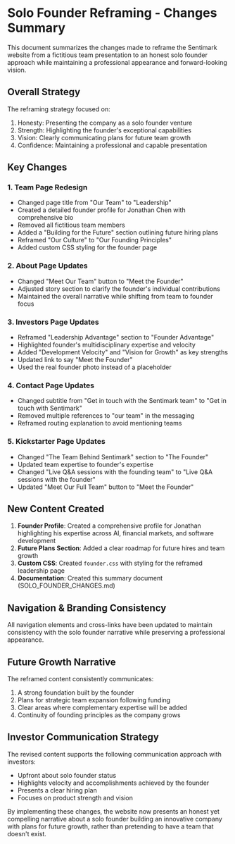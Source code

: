 # Solo Founder Reframing - Changes Summary

This document summarizes the changes made to reframe the Sentimark website from a fictitious team presentation to an honest solo founder approach while maintaining a professional appearance and forward-looking vision.

## Overall Strategy 

The reframing strategy focused on:

1. Honesty: Presenting the company as a solo founder venture
2. Strength: Highlighting the founder's exceptional capabilities
3. Vision: Clearly communicating plans for future team growth
4. Confidence: Maintaining a professional and capable presentation

## Key Changes

### 1. Team Page Redesign
- Changed page title from "Our Team" to "Leadership"
- Created a detailed founder profile for Jonathan Chen with comprehensive bio
- Removed all fictitious team members
- Added a "Building for the Future" section outlining future hiring plans
- Reframed "Our Culture" to "Our Founding Principles"
- Added custom CSS styling for the founder page

### 2. About Page Updates
- Changed "Meet Our Team" button to "Meet the Founder"
- Adjusted story section to clarify the founder's individual contributions
- Maintained the overall narrative while shifting from team to founder focus

### 3. Investors Page Updates
- Reframed "Leadership Advantage" section to "Founder Advantage"
- Highlighted founder's multidisciplinary expertise and velocity
- Added "Development Velocity" and "Vision for Growth" as key strengths
- Updated link to say "Meet the Founder"
- Used the real founder photo instead of a placeholder

### 4. Contact Page Updates
- Changed subtitle from "Get in touch with the Sentimark team" to "Get in touch with Sentimark"
- Removed multiple references to "our team" in the messaging
- Reframed routing explanation to avoid mentioning teams

### 5. Kickstarter Page Updates
- Changed "The Team Behind Sentimark" section to "The Founder"
- Updated team expertise to founder's expertise
- Changed "Live Q&A sessions with the founding team" to "Live Q&A sessions with the founder"
- Updated "Meet Our Full Team" button to "Meet the Founder"

## New Content Created

1. **Founder Profile**: Created a comprehensive profile for Jonathan highlighting his expertise across AI, financial markets, and software development
2. **Future Plans Section**: Added a clear roadmap for future hires and team growth
3. **Custom CSS**: Created `founder.css` with styling for the reframed leadership page
4. **Documentation**: Created this summary document (SOLO_FOUNDER_CHANGES.md)

## Navigation & Branding Consistency

All navigation elements and cross-links have been updated to maintain consistency with the solo founder narrative while preserving a professional appearance.

## Future Growth Narrative

The reframed content consistently communicates:
1. A strong foundation built by the founder
2. Plans for strategic team expansion following funding
3. Clear areas where complementary expertise will be added
4. Continuity of founding principles as the company grows

## Investor Communication Strategy

The revised content supports the following communication approach with investors:
- Upfront about solo founder status
- Highlights velocity and accomplishments achieved by the founder
- Presents a clear hiring plan
- Focuses on product strength and vision

By implementing these changes, the website now presents an honest yet compelling narrative about a solo founder building an innovative company with plans for future growth, rather than pretending to have a team that doesn't exist.